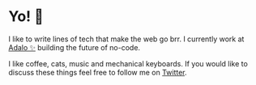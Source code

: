 # Yo! 🤙

I like to write lines of tech that make the web go brr. I currently work at [Adalo ✨](https://adalo.com) building the future of no-code.

I like coffee, cats, music and mechanical keyboards. If you would like to discuss these things feel free to follow me on [Twitter](https://twitter.com/zachbharris).
